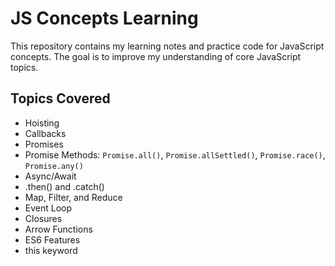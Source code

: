 # JS Concepts Learning

This repository contains my learning notes and practice code for JavaScript concepts. The goal is to improve my understanding of core JavaScript topics.

## Topics Covered
- Hoisting
- Callbacks
- Promises
- Promise Methods: `Promise.all()`, `Promise.allSettled()`, `Promise.race()`, `Promise.any()`
- Async/Await
- .then() and .catch()
- Map, Filter, and Reduce
- Event Loop
- Closures
- Arrow Functions
- ES6 Features
- this keyword
